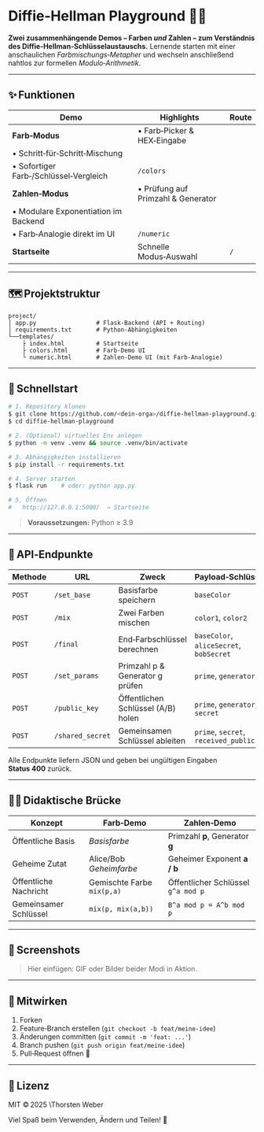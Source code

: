 # Diffie‑Hellman Playground 🎨🔢

**Zwei zusammenhängende Demos – Farben *****und***** Zahlen – zum Verständnis des Diffie‑Hellman‑Schlüssel­austauschs.**
Lernende starten mit einer anschaulichen *Farbmischungs‑Metapher* und wechseln anschließend nahtlos zur formellen *Modulo‑Arithmetik*.

---

## ✨ Funktionen

| Demo                                   | Highlights                         | Route |
| -------------------------------------- | ---------------------------------- | ----- |
| **Farb‑Modus**                         | • Farb‑Picker & HEX‑Eingabe        |       |
| • Schritt‑für‑Schritt‑Mischung         |                                    |       |
| • Sofortiger Farb‑/Schlüssel‑Vergleich | `/colors`                          |       |
| **Zahlen‑Modus**                       | • Prüfung auf Primzahl & Generator |       |
| • Modulare Exponentiation im Backend   |                                    |       |
| • Farb‑Analogie direkt im UI           | `/numeric`                         |       |
| **Startseite**                         | Schnelle Modus‑Auswahl             | `/`   |

---

## 🗺️ Projektstruktur

```text
project/
│ app.py                 # Flask‑Backend (API + Routing)
│ requirements.txt       # Python‑Abhängigkeiten
└──templates/
    ├ index.html         # Startseite
    ├ colors.html        # Farb‑Demo UI
    └ numeric.html       # Zahlen‑Demo UI (mit Farb‑Analogie)
```

---

## 🚀 Schnellstart

```bash
# 1. Repository klonen
$ git clone https://github.com/<dein‑orga>/diffie‑hellman‑playground.git
$ cd diffie‑hellman‑playground

# 2. (Optional) virtuelles Env anlegen
$ python -m venv .venv && source .venv/bin/activate

# 3. Abhängigkeiten installieren
$ pip install -r requirements.txt

# 4. Server starten
$ flask run    # oder: python app.py

# 5. Öffnen
#   http://127.0.0.1:5000/  → Startseite
```

> **Voraussetzungen:** Python ≥ 3.9

---

## 🔌 API‑Endpunkte

| Methode | URL              | Zweck                              | Payload‑Schlüssel                       |
| ------- | ---------------- | ---------------------------------- | --------------------------------------- |
| `POST`  | `/set_base`      | Basisfarbe speichern               | `baseColor`                             |
| `POST`  | `/mix`           | Zwei Farben mischen                | `color1`, `color2`                      |
| `POST`  | `/final`         | End‑Farbschlüssel berechnen        | `baseColor`, `aliceSecret`, `bobSecret` |
| `POST`  | `/set_params`    | Primzahl p & Generator g prüfen    | `prime`, `generator`                    |
| `POST`  | `/public_key`    | Öffentlichen Schlüssel (A/B) holen | `prime`, `generator`, `secret`          |
| `POST`  | `/shared_secret` | Gemeinsamen Schlüssel ableiten     | `prime`, `secret`, `received_public`    |

Alle Endpunkte liefern JSON und geben bei ungültigen Eingaben **Status 400** zurück.

---

## 🧑‍🎓 Didaktische Brücke

| Konzept               | Farb‑Demo                  | Zahlen‑Demo                        |
| --------------------- | -------------------------- | ---------------------------------- |
| Öffentliche Basis     | *Basisfarbe*               | Primzahl **p**, Generator **g**    |
| Geheime Zutat         | Alice/Bob *Geheimfarbe*    | Geheimer Exponent **a / b**        |
| Öffentliche Nachricht | Gemischte Farbe `mix(p,a)` | Öffentlicher Schlüssel `g^a mod p` |
| Gemeinsamer Schlüssel | `mix(p, mix(a,b))`         | `B^a mod p = A^b mod p`            |

---

## 📸 Screenshots

> Hier einfügen: GIF oder Bilder beider Modi in Aktion.

---

## 🤝 Mitwirken

1. Forken
2. Feature‑Branch erstellen (`git checkout -b feat/meine‑idee`)
3. Änderungen committen (`git commit -m 'feat: ...'`)
4. Branch pushen (`git push origin feat/meine‑idee`)
5. Pull‑Request öffnen 🎉

---

## 🪪 Lizenz

MIT © 2025 \Thorsten Weber

Viel Spaß beim Verwenden, Ändern und Teilen! 🙌

